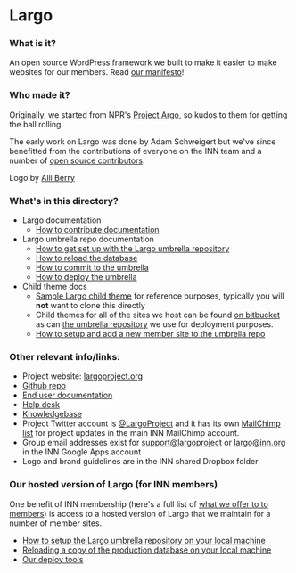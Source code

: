 # Largo

### What is it?

An open source WordPress framework we built to make it easier to make websites for our members. Read [our manifesto](./manifesto.md)!

### Who made it?

Originally, we started from NPR's [Project Argo](https://github.com/argoproject/Argo), so kudos to them for getting the ball rolling.

The early work on Largo was done by Adam Schweigert but we've since benefitted from the contributions of everyone on the INN team and a number of [open source contributors](https://github.com/INN/Largo/graphs/contributors).

Logo by [Alli Berry](http://alliberry.com/)

### What's in this directory?

- Largo documentation
	- [How to contribute documentation](./write-the-docs.md)
- Largo umbrella repo documentation
	- [How to get set up with the Largo umbrella repository](./umbrella-setup.md)
	- [How to reload the database](./database-reload.md)
	- [How to commit to the umbrella](./umbrella-commit.md)
	- [How to deploy the umbrella](./umbrella-deploy.md)
- Child theme docs
	- [Sample Largo child theme](https://github.com/INN/Largo-Sample-Child-Theme) for reference purposes, typically you will **not** want to clone this directly
	- Child themes for all of the sites we host can be found [on bitbucket](https://bitbucket.org/projectlargo/) as can [the umbrella repository](https://bitbucket.org/projectlargo/largo-umbrella) we use for deployment purposes.
	- [How to setup and add a new member site to the umbrella repo](/projects/largo/child-themes/new-site.md)


### Other relevant info/links:

- Project website: [largoproject.org](http://largoproject.org)
- [Github repo](https://github.com/INN/Largo)
- [End user documentation](http://largo.readthedocs.org)
- [Help desk](http://jira.inn.org/servicedesk/customer/portal/4)
- [Knowledgebase](http://confluence.inn.org/display/LKB/Largo+Knowledge+Base)
- Project Twitter account is [@LargoProject](http://twitter.com/largoproject) and it has its own [MailChimp list](http://eepurl.com/yu0bT) for project updates in the main INN MailChimp account.
- Group email addresses exist for [support@largoproject](mailto:support@largoproject.org) or [largo@inn.org](mailto:largo@inn.org) in the INN Google Apps account
- Logo and brand guidelines are in the INN shared Dropbox folder

### Our hosted version of Largo (for INN members)

One benefit of INN membership (here's a full list of [what we offer to to members](/how-to-work-with-us/members-services.md)) is access to a hosted version of Largo that we maintain for a number of member sites.

- [How to setup the Largo umbrella repository on your local machine](umbrella-setup.md)
- [Reloading a copy of the production database on your local machine](database-reload.md)
- [Our deploy tools](https://github.com/INN/deploy-tools)
